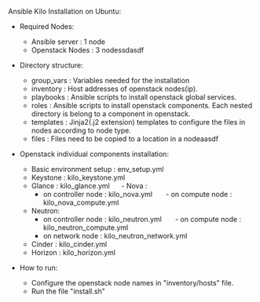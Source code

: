 Ansible Kilo Installation on Ubuntu:

- Required Nodes:
    - Ansible server  : 1 node
    - Openstack Nodes : 3 nodessdasdf
    
- Directory structure:
    - group_vars  : Variables needed for the installation
    - inventory   : Host addresses of openstack nodes(ip).
    - playbooks   : Ansible scripts to install openstack global services.
    - roles       : Ansible scripts to install openstack components. Each nested directory is belong to a component in openstack.
    - templates   : Jinja2(.j2 extension) templates to configure the files in nodes according to node type.
    - files       : Files need to be copied to a location in a nodeaasdf
    
 - Openstack individual components installation:
      - Basic environment setup     : env_setup.yml
      - Keystone                    : kilo_keystone.yml
      - Glance                      : kilo_glance.yml
      - Nova :
        - on controller node        : kilo_nova.yml
        - on compute node           : kilo_nova_compute.yml
      - Neutron:
        - on controller node        : kilo_neutron.yml
        - on compute node           : kilo_neutron_compute.yml
        - on network node           : kilo_neutron_network.yml
      - Cinder                      : kilo_cinder.yml
      - Horizon                     : kilo_horizon.yml
         
 - How to run:
      - Configure the openstack node names in "inventory/hosts" file.
      - Run the file "install.sh"
      


